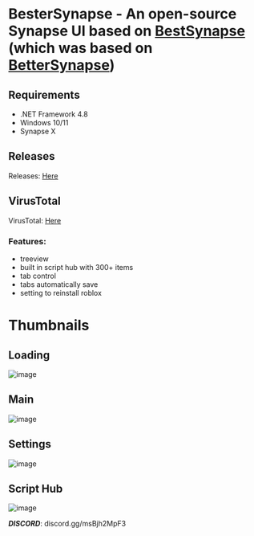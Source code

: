 # BesterSynapse - An open-source Synapse UI based on [BestSynapse](https://github.com/L1ghtingBolt/BestSynapse) (which was based on [BetterSynapse](https://github.com/rice-cracker-2234/BetterSynapse))

## Requirements
 - .NET Framework 4.8
 - Windows 10/11
 - Synapse X

## Releases
Releases: [Here](https://github.com/L1ghtingBolt/BestSynapse/releases)

## VirusTotal
VirusTotal: [Here](https://www.virustotal.com/gui/file-analysis/MDNkZDMxZGNiZmZjYmZkZmZhZmJhZWFkZmI2Y2UzMGQ6MTYzMTg1NzAzOQ==)

### Features:
- treeview
- built in script hub with 300+ items
- tab control
- tabs automatically save
- setting to reinstall roblox

# Thumbnails
## Loading
![image](https://media.discordapp.net/attachments/949873678185803777/965010921296654366/unknown.png)
## Main
![image](https://media.discordapp.net/attachments/949873678185803777/965008045610520576/unknown.png)
## Settings
![image](https://media.discordapp.net/attachments/949873678185803777/965008114669731921/unknown.png)
## Script Hub
![image](https://media.discordapp.net/attachments/949873678185803777/965008090162401330/unknown.png)

***DISCORD***: discord.gg/msBjh2MpF3
